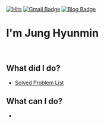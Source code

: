 [![Hits](https://hits.seeyoufarm.com/api/count/incr/badge.svg?url=https%3A%2F%2Fgithub.com%2Fhyunmindev&count_bg=%2300A4FF&title_bg=%23555555&icon=humblebundle.svg&icon_color=%23FFFFFF&title=yunmin%27s+View&edge_flat=false)](https://hits.seeyoufarm.com)
[![Gmail Badge](https://img.shields.io/badge/Gmail-d14836?style=flat-square&logo=Gmail&logoColor=white&link=mailto:jung@hyunmin.dev)](mailto:jung@hyunmin.dev)
[![Blog Badge](https://img.shields.io/badge/-BLOG-blueviolet)](https://blog.hyunmin.dev)
# I'm Jung Hyunmin
<br>

## What did I do?
- [Solved Problem List]()

## What can I do?
- 
